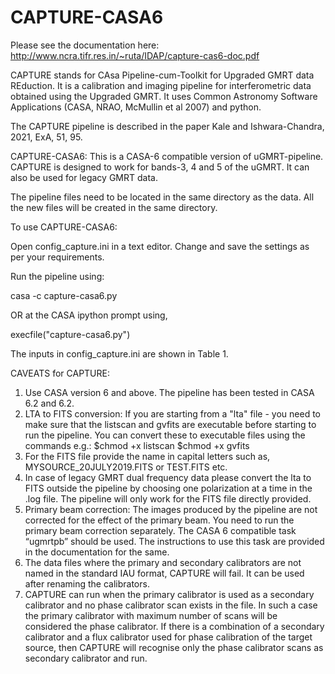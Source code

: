 # CAPTURE-CASA6

Please see the documentation here:
http://www.ncra.tifr.res.in/~ruta/IDAP/capture-cas6-doc.pdf

CAPTURE stands for CAsa Pipeline-cum-Toolkit for Upgraded GMRT data REduction. It is a calibration and imaging pipeline for interferometric data obtained using the Upgraded GMRT. It uses Common Astronomy Software Applications (CASA, NRAO, McMullin et al 2007) and python.

The CAPTURE pipeline is described in the paper Kale and Ishwara-Chandra, 2021, ExA, 51, 95.

CAPTURE-CASA6: This is a CASA-6 compatible version of uGMRT-pipeline. CAPTURE is designed to work for bands-3, 4 and 5 of the uGMRT. It can also be used for legacy GMRT data. 

The pipeline files need to be located in the same directory as the data. All the new files will be created in the same directory.

To use CAPTURE-CASA6:

Open config_capture.ini in a text editor. Change and save the settings as per your requirements.

Run the pipeline using:

casa -c capture-casa6.py 

OR at the CASA ipython prompt using,

execfile("capture-casa6.py")

The inputs in config_capture.ini are shown in Table 1.

CAVEATS for CAPTURE:

1. Use CASA version 6 and above. The pipeline has been tested in CASA 6.2 and 6.2. 
2. LTA to FITS conversion: If you are starting from a "lta" file - you need to make sure that the listscan and gvfits are executable before starting to run the pipeline. You can convert these to executable files using the commands e.g.: $chmod +x listscan $chmod +x gvfits
3. For the FITS file provide the name in capital letters such as, MYSOURCE_20JULY2019.FITS or TEST.FITS etc.
4. In case of legacy GMRT dual frequency data please convert the lta to FITS outside the pipeline by choosing one polarization at a time in the .log file. The pipeline will only work for the FITS file directly provided.
5. Primary beam correction: The images produced by the pipeline are not corrected for the effect of the primary beam. You need to run the primary beam correction separately. The CASA 6 compatible task “ugmrtpb” should be used. The instructions to use this task are provided in the documentation for the same.
6. The data files where the primary and secondary calibrators are not named in the standard IAU format, CAPTURE will fail. It can be used after renaming the calibrators.
7. CAPTURE can run when the primary calibrator is used as a secondary calibrator and no phase calibrator scan exists in the file. In such a case the primary calibrator with maximum number of scans will be considered the phase calibrator. If there is a combination of a secondary calibrator and a flux calibrator used for phase calibration of the target source, then CAPTURE will recognise only the phase calibrator scans as secondary calibrator and run.  
